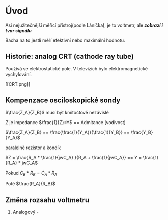 # Úvod
Asi nejužitečnější měřící přístroj(podle Láníčka), je to voltmetr, ale _**zobrazí i tvar signálu**_

Bacha na to jestli měří efektivní nebo maximální hodnotu.

## Historie: analog CRT (cathode ray tube)
Používá se elektrostatické pole.
V televizích bylo elektromagnetické vychylování.

[[CRT.png]]


## Kompenzace osciloskopické sondy
$\frac{Z_A}{Z_B}$ musí být kmitočtově nezávislé

$Z$ je impedance
$\frac{1}{Z}=Y$ == Admitance (vodivost)

$\frac{Z_A}{Z_B} == \frac{\frac{1}{Y_A}}{\frac{1}{Y_B}} == \frac{Y_B}{Y_A}$

paralelně rezistor a kondík

$Z = \frac{R_A * \frac{1}{jwC_A} }{R_A + \frac{1}{jwC_A}} == Y = \frac{1}{R_A} * jwC_A$


Pokud $C_B * R_B = C_A * R_A$

Poté $\frac{R_A}{R_B}$

## Změna rozsahu voltmetru
1. Analogový - 